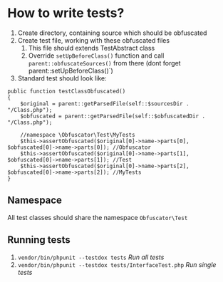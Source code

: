 # How to write tests?
1. Create directory, containing source which should be obfuscated
2. Create test file, working with these obfuscated files
    1. This file should extends TestAbstract class
    2. Override `setUpBeforeClass()` function and call `parent::obfuscateSources()` from there (dont forget parent::setUpBeforeClass()`)
3. Standard test should look like:
```
public function testClassObfuscated()
{
    $original = parent::getParsedFile(self::$sourcesDir . "/Class.php");
    $obfuscated = parent::getParsedFile(self::$obfuscatedDir . "/Class.php");

    //namespace \Obfuscator\Test\MyTests
    $this->assertObfuscated($original[0]->name->parts[0], $obfuscated[0]->name->parts[0]); //Obfuscator
    $this->assertObfuscated($original[0]->name->parts[1], $obfuscated[0]->name->parts[1]); //Test
    $this->assertObfuscated($original[0]->name->parts[2], $obfuscated[0]->name->parts[2]); //MyTests
}
```

## Namespace
All test classes should share the namespace `Obfuscator\Test`

## Running tests
1. `vendor/bin/phpunit --testdox tests` _Run all tests_
2. `vendor/bin/phpunit --testdox tests/InterfaceTest.php` _Run single tests_